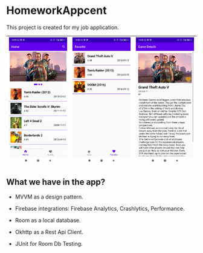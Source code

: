 # HomeworkAppcent

This project is created for my job application.

| ![](extras/Images/Home.jpg) | ![](extras/Images/Favorite.jpg) | ![](extras/Images/Game.jpg) |
|:-------------------------|:-------------------------|:-------------------------|

## What we have in the app?

- MVVM as a design pattern.

- Firebase integrations: Firebase Analytics, Crashlytics, Performance.

- Room as a local database.

- Okhttp as a Rest Api Client.

- JUnit for Room Db Testing.
